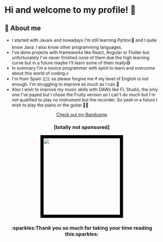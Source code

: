 # Hi and welcome to my profile! :wave:
## :information_desk_person: About me
- I started with Java:coffee: and nowadays I'm still learning Pyhton:snake: and I quite know Java. I also know other programming languages.
- I've done projects with frameworks like React, Angular or Flutter but unfortunately I've never finished none of them due the high learning curve but in a future maybe I'll learn some of them really:sweat_smile:
- In summary I'm a novice programmer with spirit to learn and overcome about this world of coding.:fist:
- I'm from Spain :es: so please forgive me if my level of English is not enough. I'm struggling to improve as much as I can.:muscle:
- Also I wish to improve my music skills with DAWs like FL Studio, the only one I've payed but I chose the Fruity version so I can't do much but I'm not qualified to play no instrument but the recorder. So yeah in a future I wish to play the piano or the guitar.:musical_keyboard::musical_note:

<p align="center"><a href="https://loxewyx.bandcamp.com/">Check out my Bandcamp</a></p>
<h3 align="center" style="text-align:center">[totally not sponsored]</h3>

<!--My Watermark-->
<p align="center">
  <img src="https://user-images.githubusercontent.com/86871709/179967999-26052aff-0208-48bd-a051-32c8493f4675.png" width=250 height=250
  style="border: 10px solid black; overflow: hidden"/>
</p>

<h3 align="center">:sparkles:Thank you so much for taking your time reading this:sparkles:</h3>
